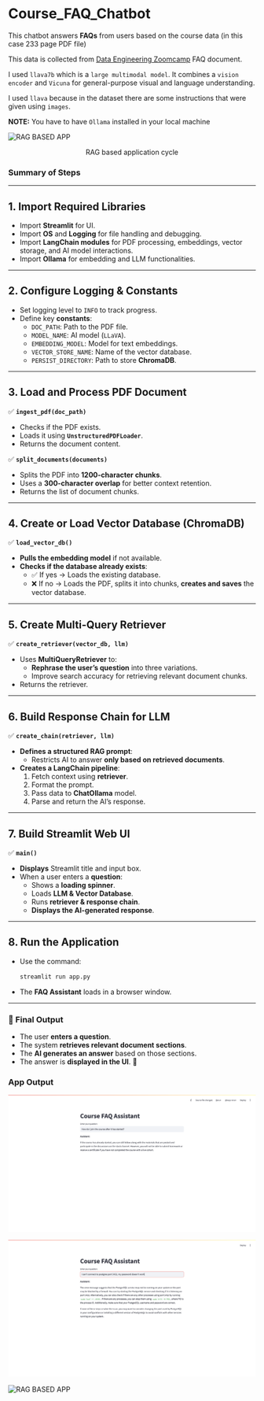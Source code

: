 # Course_FAQ_Chatbot

This chatbot answers **FAQs** from users based on the course data (in this case 233 page PDF file)

This data is collected from [Data Engineering Zoomcamp](https://github.com/DataTalksClub/data-engineering-zoomcamp) FAQ document.

I used `llava7b` which is a `large multimodal model`. It combines a `vision encoder` and `Vicuna` for general-purpose visual and language understanding.

I used `llava` because in the dataset there are some instructions that were given using `images`.

**NOTE:** You have to have `Ollama` installed in your local machine

<p></p><p></p><p></p>

![RAG BASED APP](https://machinelearningmastery.com/wp-content/uploads/2024/08/mlm-awan-rag-applications-llamaindex.png)

<p align="center">RAG based application cycle</p>

### **Summary of Steps**  

---

## **1. Import Required Libraries**  
- Import **Streamlit** for UI.
- Import **OS** and **Logging** for file handling and debugging.
- Import **LangChain modules** for PDF processing, embeddings, vector storage, and AI model interactions.
- Import **Ollama** for embedding and LLM functionalities.

---

## **2. Configure Logging & Constants**  
- Set logging level to `INFO` to track progress.  
- Define key **constants**:
  - `DOC_PATH`: Path to the PDF file.
  - `MODEL_NAME`: AI model (`LLaVA`).
  - `EMBEDDING_MODEL`: Model for text embeddings.
  - `VECTOR_STORE_NAME`: Name of the vector database.
  - `PERSIST_DIRECTORY`: Path to store **ChromaDB**.

---

## **3. Load and Process PDF Document**  
✅ **`ingest_pdf(doc_path)`**  
- Checks if the PDF exists.
- Loads it using **`UnstructuredPDFLoader`**.
- Returns the document content.

✅ **`split_documents(documents)`**  
- Splits the PDF into **1200-character chunks**.
- Uses a **300-character overlap** for better context retention.
- Returns the list of document chunks.

---

## **4. Create or Load Vector Database (ChromaDB)**  
✅ **`load_vector_db()`**  
- **Pulls the embedding model** if not available.
- **Checks if the database already exists**:
  - ✅ If yes → Loads the existing database.
  - ❌ If no → Loads the PDF, splits it into chunks, **creates and saves** the vector database.

---

## **5. Create Multi-Query Retriever**  
✅ **`create_retriever(vector_db, llm)`**  
- Uses **MultiQueryRetriever** to:
  - **Rephrase the user’s question** into three variations.
  - Improve search accuracy for retrieving relevant document chunks.
- Returns the retriever.

---

## **6. Build Response Chain for LLM**  
✅ **`create_chain(retriever, llm)`**  
- **Defines a structured RAG prompt**:
  - Restricts AI to answer **only based on retrieved documents**.
- **Creates a LangChain pipeline**:
  1. Fetch context using **retriever**.
  2. Format the prompt.
  3. Pass data to **ChatOllama** model.
  4. Parse and return the AI’s response.

---

## **7. Build Streamlit Web UI**  
✅ **`main()`**  
- **Displays** Streamlit title and input box.
- When a user enters a **question**:
  - Shows a **loading spinner**.
  - Loads **LLM & Vector Database**.
  - Runs **retriever & response chain**.
  - **Displays the AI-generated response**.

---

## **8. Run the Application**  
- Use the command:  
  ```sh
  streamlit run app.py
  ```
- The **FAQ Assistant** loads in a browser window.

---

### **🎯 Final Output**  
- The user **enters a question**.  
- The system **retrieves relevant document sections**.  
- The **AI generates an answer** based on those sections.  
- The answer is **displayed in the UI**. 🚀

### **App Output**  

![RAG BASED APP](https://github.com/Shafin008/Course_FAQ_Chatbot/blob/master/images/q1.png)

![RAG BASED APP](https://github.com/Shafin008/Course_FAQ_Chatbot/blob/master/images/q2.png)

![RAG BASED APP](https://github.com/Shafin008/Course_FAQ_Chatbot/blob/master/images/q23.png)
